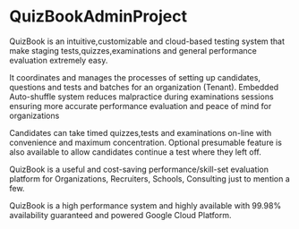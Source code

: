 # QuizBookAdminProject
QuizBook is an intuitive,customizable and cloud-based testing system that make staging tests,quizzes,examinations and general performance evaluation extremely easy.

It coordinates and manages the processes of setting up candidates, questions and tests and batches for an organization (Tenant). Embedded Auto-shuffle system reduces malpractice during examinations sessions ensuring more accurate performance evaluation and peace of mind for organizations

Candidates can take timed quizzes,tests and examinations on-line with convenience and maximum concentration. Optional presumable feature is also available to allow candidates continue a test where they left off.

QuizBook is a useful and cost-saving performance/skill-set evaluation platform for Organizations, Recruiters, Schools, Consulting just to mention a few.

QuizBook is a high performance system and highly available with 99.98% availability guaranteed and powered Google Cloud Platform.
